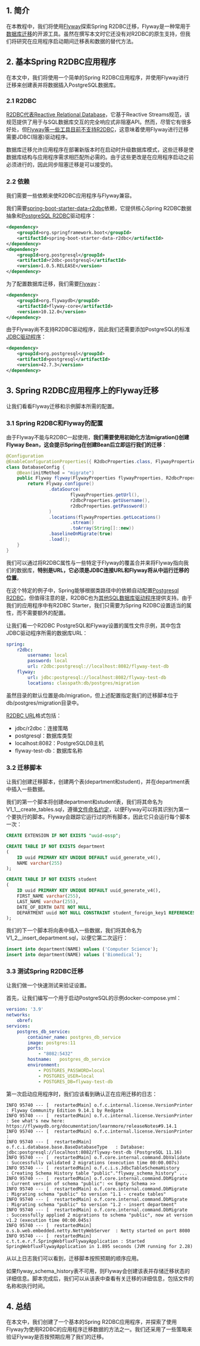 ## 1. 简介

在本教程中，我们将使用[Flyway](https://www.baeldung.com/flyway-migrations)探索Spring R2DBC迁移，Flyway是一种常用于[数据库迁移](https://www.baeldung.com/database-migrations-with-flyway)的开源工具。虽然在撰写本文时它还没有对R2DBC的原生支持，但我们将研究在应用程序启动期间迁移表和数据的替代方法。

## 2. 基本Spring R2DBC应用程序

在本文中，我们将使用一个简单的Spring R2DBC应用程序，并使用Flyway进行迁移来创建表并将数据插入PostgreSQL数据库。

### 2.1 R2DBC

[R2DBC代表Reactive Relational Database](https://www.baeldung.com/r2dbc)，它基于Reactive Streams规范，该规范提供了用于与SQL数据库交互的完全响应式非阻塞API。然而，尽管它有很多好处，但[Flyway等一些工具目前不支持R2DBC](https://github.com/flyway/flyway/issues/2502)，这意味着使用Flyway进行迁移需要JDBC(阻塞)驱动程序。

数据库迁移允许应用程序在部署新版本时在启动时升级数据库模式，这些迁移是使数据库结构与应用程序需求相匹配所必需的。由于这些更改是在应用程序启动之前必须进行的，因此同步阻塞迁移是可以接受的。

### 2.2 依赖

我们需要一些依赖来使R2DBC应用程序与Flyway兼容。

我们需要[spring-boot-starter-data-r2dbc](https://mvnrepository.com/artifact/org.springframework.boot/spring-boot-starter-data-r2dbc)依赖，它提供核心Spring R2DBC数据抽象和[PostgreSQL R2DBC](https://mvnrepository.com/artifact/io.r2dbc/r2dbc-postgresql)驱动程序：

```xml
<dependency>
    <groupId>org.springframework.boot</groupId>
    <artifactId>spring-boot-starter-data-r2dbc</artifactId>
</dependency>
<dependency>
    <groupId>org.postgresql</groupId>
    <artifactId>r2dbc-postgresql</artifactId>
    <version>1.0.5.RELEASE</version>
</dependency>
```

为了配置数据库迁移，我们需要[Flyway](https://mvnrepository.com/artifact/org.flywaydb/flyway-core)：

```xml
<dependency>
    <groupId>org.flywaydb</groupId>
    <artifactId>flyway-core</artifactId>
    <version>10.12.0</version>
</dependency>
```

由于Flyway尚不支持R2DBC驱动程序，因此我们还需要添加PostgreSQL的标准[JDBC驱动程序](https://mvnrepository.com/artifact/org.postgresql/postgresql)：

```xml
<dependency>
    <groupId>org.postgresql</groupId>
    <artifactId>postgresql</artifactId>
    <version>42.7.3</version>
</dependency>
```

## 3. Spring R2DBC应用程序上的Flyway迁移

让我们看看Flyway迁移和示例脚本所需的配置。

### 3.1 Spring R2DBC和Flyway的配置

由于Flyway不能与R2DBC一起使用，**我们需要使用初始化方法migration()创建Flyway Bean，这会提示Spring在创建Bean后立即运行我们的迁移**：

```java
@Configuration
@EnableConfigurationProperties({ R2dbcProperties.class, FlywayProperties.class })
class DatabaseConfig {
    @Bean(initMethod = "migrate")
    public Flyway flyway(FlywayProperties flywayProperties, R2dbcProperties r2dbcProperties) {
        return Flyway.configure()
                .dataSource(
                        flywayProperties.getUrl(),
                        r2dbcProperties.getUsername(),
                        r2dbcProperties.getPassword()
                )
                .locations(flywayProperties.getLocations()
                        .stream()
                        .toArray(String[]::new))
                .baselineOnMigrate(true)
                .load();
    }
}
```

我们可以通过将R2DBC属性与一些特定于Flyway的覆盖合并来将Flyway指向我们的数据库，**特别是URL，它必须是JDBC连接URL和Flyway将从中运行迁移的位置**。

在这个特定的例子中，Spring能够根据类路径中的依赖自动配置[Postgresql R2DBC](https://github.com/pgjdbc/r2dbc-postgresql)，但值得注意的是，R2DBC也为[其他SQL数据库驱动程序](https://docs.spring.io/spring-data/relational/reference/r2dbc/getting-started.html#r2dbc.dialects)提供支持。由于我们的应用程序中有R2DBC Starter，我们只需要为Spring R2DBC设置适当的属性，而不需要额外的配置。

让我们看一个R2DBC PostgreSQL和Flyway设置的属性文件示例，其中包含JDBC驱动程序所需的数据库URL：

```yaml
spring:
    r2dbc:
        username: local
        password: local
        url: r2dbc:postgresql://localhost:8082/flyway-test-db
    flyway:
        url: jdbc:postgresql://localhost:8082/flyway-test-db
        locations: classpath:db/postgres/migration
```

虽然目录的默认位置是db/migration，但上述配置指定我们的迁移脚本位于db/postgres/migration目录中。

[R2DBC URL](https://r2dbc.io/spec/0.8.1.RELEASE/api/io/r2dbc/spi/ConnectionFactories.html)格式包括：

- jdbc/r2dbc：连接策略
- postgresql：数据库类型
- localhost:8082：PostgreSQLDB主机
- flyway-test-db：数据库名称

### 3.2 迁移脚本

让我们创建迁移脚本，创建两个表(department和student)，并在department表中插入一些数据。

我们的第一个脚本将创建department和student表，我们将其命名为V1_1__create_tables.sql，遵循[文件命名约定](https://www.baeldung.com/database-migrations-with-flyway#3-define-first-migration)，以便Flyway可以将其识别为第一个要执行的脚本。Flyway会跟踪它运行过的所有脚本，因此它只会运行每个脚本一次：

```sql
CREATE EXTENSION IF NOT EXISTS "uuid-ossp";

CREATE TABLE IF NOT EXISTS department
(
    ID uuid PRIMARY KEY UNIQUE DEFAULT uuid_generate_v4(),
    NAME varchar(255)
);

CREATE TABLE IF NOT EXISTS student
(
    ID uuid PRIMARY KEY UNIQUE DEFAULT uuid_generate_v4(),
    FIRST_NAME varchar(255),
    LAST_NAME varchar(255),
    DATE_OF_BIRTH DATE NOT NULL,
    DEPARTMENT uuid NOT NULL CONSTRAINT student_foreign_key1 REFERENCES department (ID)
);
```

我们的下一个脚本将向表中插入一些数据，我们将其命名为V1_2__insert_department.sql，以便它第二次运行：

```sql
insert into department(NAME) values ('Computer Science');
insert into department(NAME) values ('Biomedical');
```

### 3.3 测试Spring R2DBC迁移

让我们做一个快速测试来验证设置。

首先，让我们编写一个用于启动PostgreSQL的示例docker-compose.yml：

```yaml
version: '3.9'
networks:
    obref:
services:
    postgres_db_service:
        container_name: postgres_db_service
        image: postgres:11
        ports:
            - "8082:5432"
        hostname:   postgres_db_service
        environment:
            - POSTGRES_PASSWORD=local
            - POSTGRES_USER=local
            - POSTGRES_DB=flyway-test-db
```

第一次启动应用程序时，我们应该看到确认正在应用迁移的日志：

```text
INFO 95740 --- [  restartedMain] o.f.c.internal.license.VersionPrinter    : Flyway Community Edition 9.14.1 by Redgate
INFO 95740 --- [  restartedMain] o.f.c.internal.license.VersionPrinter    : See what's new here: https://flywaydb.org/documentation/learnmore/releaseNotes#9.14.1
INFO 95740 --- [  restartedMain] o.f.c.internal.license.VersionPrinter    : 
INFO 95740 --- [  restartedMain] o.f.c.i.database.base.BaseDatabaseType   : Database: jdbc:postgresql://localhost:8082/flyway-test-db (PostgreSQL 11.16)
INFO 95740 --- [  restartedMain] o.f.core.internal.command.DbValidate     : Successfully validated 2 migrations (execution time 00:00.007s)
INFO 95740 --- [  restartedMain] o.f.c.i.s.JdbcTableSchemaHistory         : Creating Schema History table "public"."flyway_schema_history" ...
INFO 95740 --- [  restartedMain] o.f.core.internal.command.DbMigrate      : Current version of schema "public": << Empty Schema >>
INFO 95740 --- [  restartedMain] o.f.core.internal.command.DbMigrate      : Migrating schema "public" to version "1.1 - create tables"
INFO 95740 --- [  restartedMain] o.f.core.internal.command.DbMigrate      : Migrating schema "public" to version "1.2 - insert department"
INFO 95740 --- [  restartedMain] o.f.core.internal.command.DbMigrate      : Successfully applied 2 migrations to schema "public", now at version v1.2 (execution time 00:00.045s)
INFO 95740 --- [  restartedMain] o.s.b.web.embedded.netty.NettyWebServer  : Netty started on port 8080
INFO 95740 --- [  restartedMain] c.t.t.e.r.f.SpringWebfluxFlywayApplication : Started SpringWebfluxFlywayApplication in 1.895 seconds (JVM running for 2.28)
```

从以上日志我们可以看到，迁移脚本按照预期的顺序应用。

如果flyway_schema_history表不可用，则Flyway会创建该表并存储迁移状态的详细信息。脚本完成后，我们可以从该表中查看有关迁移的详细信息，包括文件的名称和执行时间。

## 4. 总结

在本文中，我们创建了一个基本的Spring R2DBC应用程序，并探索了使用Flyway为使用R2DBC的应用程序迁移数据的方法之一。我们还采用了一些策略来验证Flyway是否按预期应用了我们的迁移。